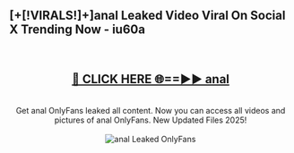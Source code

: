 <h2>[+[!VIRALS!]+]anal Leaked Video Viral On Social X Trending Now - iu60a</h2>
<br>
<div align="center">
<h2><a href="https://libra.edu.pl?anal" rel="nofollow">🔴 CLICK HERE 🌐==►► anal</a></h2>
<br>
Get anal OnlyFans leaked all content. Now you can access all videos and pictures of anal OnlyFans. New Updated Files 2025!
<br>
<br>
<a href="https://libra.edu.pl?anal" rel="nofollow" data-target="animated-image.originalLink"><img src="https://i.ibb.co.com/WyWwxjT/player-gif2.gif" alt="anal Leaked OnlyFans" style="max-width: 100%; display: inline-block;" data-target="animated-image.originalImage"></a>
</div>
<br>